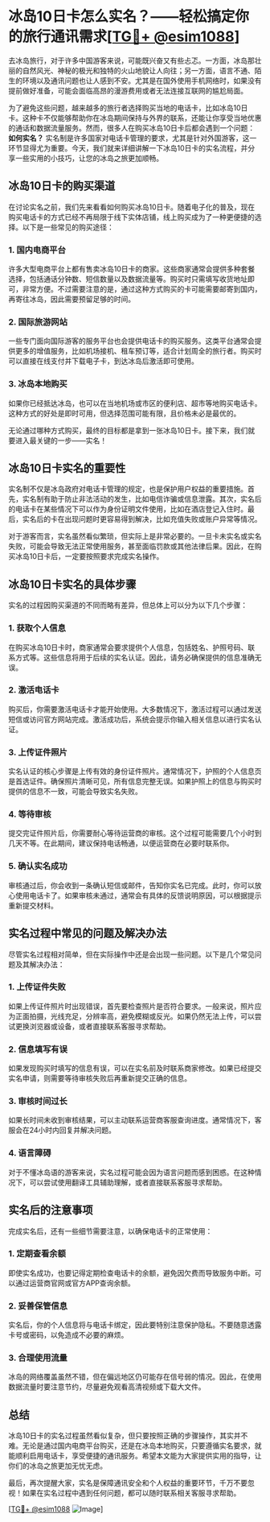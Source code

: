 # 冰岛10日卡怎么实名？——轻松搞定你的旅行通讯需求[[TG💪+ @esim1088](https://t.me/s/esim1088)]

去冰岛旅行，对于许多中国游客来说，可能既兴奋又有些忐忑。一方面，冰岛那壮丽的自然风光、神秘的极光和独特的火山地貌让人向往；另一方面，语言不通、陌生的环境以及通讯问题也让人感到不安。尤其是在国外使用手机网络时，如果没有提前做好准备，可能会面临高昂的漫游费用或者无法连接互联网的尴尬局面。

为了避免这些问题，越来越多的旅行者选择购买当地的电话卡，比如冰岛10日卡。这种卡不仅能够帮助你在冰岛期间保持与外界的联系，还能让你享受当地优惠的通话和数据流量服务。然而，很多人在购买冰岛10日卡后都会遇到一个问题：**如何实名？** 实名制是许多国家对电话卡管理的要求，尤其是针对外国游客，这一环节显得尤为重要。今天，我们就来详细讲解一下冰岛10日卡的实名流程，并分享一些实用的小技巧，让您的冰岛之旅更加顺畅。

## 冰岛10日卡的购买渠道

在讨论实名之前，我们先来看看如何购买冰岛10日卡。随着电子化的普及，现在购买电话卡的方式已经不再局限于线下实体店铺，线上购买成为了一种更便捷的选择。以下是一些常见的购买途径：

### 1. **国内电商平台**
许多大型电商平台上都有售卖冰岛10日卡的商家。这些商家通常会提供多种套餐选择，包括通话分钟数、短信数量以及数据流量等。购买时只需填写收货地址即可，非常方便。不过需要注意的是，通过这种方式购买的卡可能需要邮寄到国内，再寄往冰岛，因此需要预留足够的时间。

### 2. **国际旅游网站**
一些专门面向国际游客的服务平台也会提供电话卡的购买服务。这类平台通常会提供更多的增值服务，比如机场接机、租车预订等，适合计划周全的旅行者。购买时可以直接在线支付并下载电子卡，到达冰岛后激活即可使用。

### 3. **冰岛本地购买**
如果你已经抵达冰岛，也可以在当地机场或市区的便利店、超市等地购买电话卡。这种方式的好处是即时可用，但选择范围可能有限，且价格未必是最优的。

无论通过哪种方式购买，最终的目标都是拿到一张冰岛10日卡。接下来，我们就要进入最关键的一步——实名！

## 冰岛10日卡实名的重要性

实名制不仅是冰岛政府对电话卡管理的规定，也是保护用户权益的重要措施。首先，实名制有助于防止非法活动的发生，比如电信诈骗或信息泄露。其次，实名后的电话卡在某些情况下可以作为身份证明文件使用，比如在酒店登记入住时。最后，实名后的卡在出现问题时更容易得到解决，比如充值失败或账户异常等情况。

对于游客而言，实名虽然看似繁琐，但实际上是非常必要的。一旦卡未实名或实名失败，可能会导致无法正常使用服务，甚至面临罚款或其他法律后果。因此，在购买冰岛10日卡后，一定要按照要求完成实名操作。

## 冰岛10日卡实名的具体步骤

实名的过程因购买渠道的不同而略有差异，但总体上可以分为以下几个步骤：

### 1. **获取个人信息**
在购买冰岛10日卡时，商家通常会要求提供个人信息，包括姓名、护照号码、联系方式等。这些信息将用于后续的实名认证。因此，请务必确保提供的信息准确无误。

### 2. **激活电话卡**
购买后，你需要激活电话卡才能开始使用。大多数情况下，激活过程可以通过发送短信或访问官方网站完成。激活成功后，系统会提示你输入相关信息以进行实名认证。

### 3. **上传证件照片**
实名认证的核心步骤是上传有效的身份证件照片。通常情况下，护照的个人信息页是首选证件。确保照片清晰可见，所有信息完整无误。如果护照上的信息与购买时提供的信息不一致，可能会导致实名失败。

### 4. **等待审核**
提交完证件照片后，你需要耐心等待运营商的审核。这个过程可能需要几个小时到几天不等。在此期间，建议保持电话畅通，以便运营商在必要时联系你。

### 5. **确认实名成功**
审核通过后，你会收到一条确认短信或邮件，告知你实名已完成。此时，你可以放心使用电话卡了。如果审核未通过，通常会有具体的反馈说明原因，可以根据提示重新提交材料。

## 实名过程中常见的问题及解决办法

尽管实名过程相对简单，但在实际操作中还是会出现一些问题。以下是几个常见问题及其解决办法：

### 1. **上传证件失败**
如果上传证件照片时出现错误，首先要检查照片是否符合要求。一般来说，照片应为正面拍摄，光线充足，分辨率高，避免模糊或反光。如果仍然无法上传，可以尝试更换浏览器或设备，或者直接联系客服寻求帮助。

### 2. **信息填写有误**
如果发现购买时填写的信息有误，可以在实名前及时联系商家修改。如果已经提交实名申请，则需要等待审核失败后再重新提交正确的信息。

### 3. **审核时间过长**
如果长时间未收到审核结果，可以主动联系运营商客服查询进度。通常情况下，客服会在24小时内回复并解决问题。

### 4. **语言障碍**
对于不懂冰岛语的游客来说，实名过程可能会因为语言问题而感到困惑。在这种情况下，可以尝试使用翻译工具辅助理解，或者直接联系客服寻求帮助。

## 实名后的注意事项

完成实名后，还有一些细节需要注意，以确保电话卡的正常使用：

### 1. **定期查看余额**
即使实名成功，也要记得定期检查电话卡的余额，避免因欠费而导致服务中断。可以通过运营商官网或官方APP查询余额。

### 2. **妥善保管信息**
实名后，你的个人信息将与电话卡绑定，因此要特别注意保护隐私。不要随意透露卡号或密码，以免造成不必要的麻烦。

### 3. **合理使用流量**
冰岛的网络覆盖虽然不错，但在偏远地区仍可能存在信号弱的情况。因此，在使用数据流量时要注意节约，尽量避免观看高清视频或下载大文件。

## 总结

冰岛10日卡的实名过程虽然看似复杂，但只要按照正确的步骤操作，其实并不难。无论是通过国内电商平台购买，还是在冰岛本地购买，只要遵循实名要求，就能顺利启用电话卡，享受便捷的通讯服务。希望本文能为大家提供实用的指导，让你们的冰岛之旅更加无忧无虑。

最后，再次提醒大家，实名是保障通讯安全和个人权益的重要环节，千万不要忽视！如果在实名过程中遇到任何问题，都可以随时联系相关客服寻求帮助。

[[TG💪+ @esim1088](https://t.me/s/esim1088) ![Image](https://i.postimg.cc/4NQfJmqS/Snipaste-2025-05-13-00-14-12.png)]